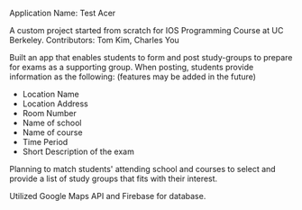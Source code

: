 Application Name: Test Acer

A custom project started from scratch for IOS Programming Course at UC Berkeley.
Contributors: Tom Kim, Charles You

Built an app that enables students to form and post study-groups to prepare for exams as a supporting group. When posting, students provide information as the following: (features may be added in the future)
  - Location Name
  - Location Address
  - Room Number
  - Name of school
  - Name of course
  - Time Period
  - Short Description of the exam

Planning to match students' attending school and courses to select and provide a list of study groups that fits with their interest.

Utilized Google Maps API and Firebase for database.
